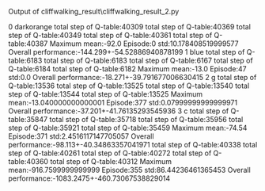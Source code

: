 
Output of cliffwalking_result\cliffwalking_result_2.py

0
darkorange
total step of Q-table:40309
total step of Q-table:40369
total step of Q-table:40349
total step of Q-table:40361
total step of Q-table:40387
Maximum mean:-92.0 
 Episode:0
 std:10.178408519999577
Overall performance:-144.299+-54.52886940878199
1
blue
total step of Q-table:6183
total step of Q-table:6183
total step of Q-table:6167
total step of Q-table:6184
total step of Q-table:6182
Maximum mean:-13.0
 Episode:47
 std:0.0
Overall performance:-18.271+-39.791677006630415
2
g
total step of Q-table:13536
total step of Q-table:13525
total step of Q-table:13540
total step of Q-table:13544
total step of Q-table:13525
Maximum mean:-13.040000000000001
 Episode:377
 std:0.07999999999999971
Overall performance:-37.201+-41.76135293545936
3
c
total step of Q-table:35847
total step of Q-table:35718
total step of Q-table:35956
total step of Q-table:35921
total step of Q-table:35459
Maximum mean:-74.54 
 Episode:371
 std:2.4516117147705057
Overall performance:-98.113+-40.34863357041971
total step of Q-table:40338
total step of Q-table:40261
total step of Q-table:40272
total step of Q-table:40360
total step of Q-table:40312
Maximum mean:-916.7599999999999
 Episode:355
 std:86.44236461365453
Overall performance:-1083.2475+-460.73067538829014